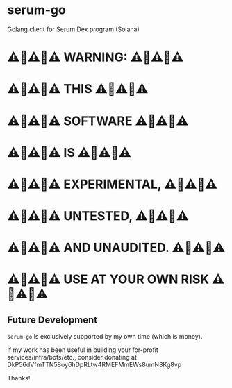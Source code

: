 # serum-go
Golang client for Serum Dex program (Solana)

# ⚠️🚨⚠️🚨⚠️ WARNING: ⚠️🚨⚠️🚨⚠️
# ⚠️🚨⚠️🚨⚠️ THIS ⚠️🚨⚠️🚨⚠️
# ⚠️🚨⚠️🚨⚠️ SOFTWARE ⚠️🚨⚠️🚨⚠️
# ⚠️🚨⚠️🚨⚠️ IS ⚠️🚨⚠️🚨⚠️
# ⚠️🚨⚠️🚨⚠️ EXPERIMENTAL, ⚠️🚨⚠️🚨⚠️
# ⚠️🚨⚠️🚨⚠️ UNTESTED, ⚠️🚨⚠️🚨⚠️
# ⚠️🚨⚠️🚨⚠️ AND UNAUDITED. ⚠️🚨⚠️🚨⚠️
# ⚠️🚨⚠️🚨⚠️ USE AT YOUR OWN RISK ⚠️🚨⚠️🚨⚠️

## Future Development

`serum-go` is exclusively supported by my own time (which is money).

If my work has been useful in building your for-profit services/infra/bots/etc., consider donating at DkP56dVfmTTN58oy6hDpRLtw4RMEFMmEWs8umN3Kg8vp

Thanks!
